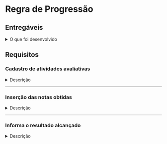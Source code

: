 # Regra de Progressão

## Entregáveis

<details>
  <summary>O que foi desenvolvido</summary>

- Simulação de um cadastro de atividades avaliativas;
- Inserção de notas dos exercícios e projetos cadastrados para o período;
- Lógica de aprovação ou reprovação com base na nota obtida.

</details>

## Requisitos

### Cadastro de atividades avaliativas

<details>
  <summary>Descrição</summary>

- O sistema permite o usuário cadastrar as atividades avaliativas e o peso de cada atividade;
- É necessário que a soma de todos os pesos seja igual a 100.

A nota final é calculada pela fórmula:

$` {(Peso1*Nota1) + (Peso2*Nota2) + ... + (PesoN*NotaN)\over(Peso1 + Peso2 + ... + PesoN)} = NotaFinal `$

</details>

---

### Inserção das notas obtidas

<details>
  <summary>Descrição</summary>

- Permite o usuário cadastrar as notas obtidas em cada atividade, de 0 a 100.

</details>

---

### Informa o resultado alcançado

<details>
  <summary>Descrição</summary>

- Lógica de aprovação ou reprovação.

---
